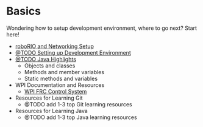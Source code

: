 # Basics
Wondering how to setup development environment, where to go next? Start here!
* [roboRIO and Networking Setup](./networking.md)
* [@TODO Setting up Development Environment](./dev_environment.md)
* [@TODO Java Highlights](./java_basics.md)
  * Objects and classes
  * Methods and member variables
  * Static methods and variables
* WPI Documentation and Resources
  * [WPI FRC Control System](http://wpilib.screenstepslive.com)
* Resources for Learning Git
  * @TODO add 1-3 top Git learning resources
* Resources for Learning Java
  * @TODO add 1-3 top Java learning resources
